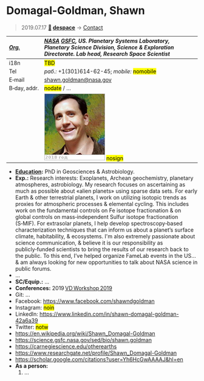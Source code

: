 # Domagal-Goldman, Shawn
> 2019.07.17 **[🚀](../index/index.md) [despace](index.md)** → [Contact](contact.md)

|*[Org.](contact.md)*|*[NASA](zz_nasa.md) [GSFC](zz_gsfc.md), US. Planetary Systems Laboratory, Planetary Science Division, Science & Exploration Directorate. Lab head, Research Space Scientist*|
|:--|:--|
|i18n|<mark>TBD</mark>|
|Tel|*раб.:* +1(301)614-62-45; *mobile:* <mark>nomobile</mark>|
|E‑mail|<shawn.goldman@nasa.gov>|
|B‑day, addr.|<mark>nodate</mark> / …|
||[![](f/contact/d/domagalgoldman1_photo_thumb.jpg)](f/contact/d/domagalgoldman1_photo.jpg) <mark>nosign</mark>|

   - **[Education](edu.md):** PhD in Geosciences & Astrobiology.
   - **Exp.:** Research interests: Exoplanets, Archean geochemistry, planetary atmospheres, astrobiology. My research focuses on ascertaining as much as possible about «alien planets» using sparse data sets. For early Earth & other terrestrial planets, I work on utilizing isotopic trends as proxies for atmospheric processes & elemental cycling. This includes work on the fundamental controls on Fe isotope fractionation & on global controls on mass‑independent Sulfur isotope fractionation (S‑MIF). For extrasolar planets, I help develop spectroscopy‑based characterization techniques that can inform us about a planet’s surface climate, habitability, & ecosystems. I'm also extremely passionate about science communication, & believe it is our responsibility as publicly‑funded scientists to bring the results of our research back to the public. To this end, I’ve helped organize FameLab events in the US… & am always looking for new opportunities to talk about NASA science in public forums.
   - …
   - **SC/Equip.:** …
   - **Conferences:** 2019 [VD Workshop 2019](vdws2019.md)
   - Git: …
   - Facebook: <https://www.facebook.com/shawndgoldman>
   - Instagram: <mark>noin</mark>
   - LinkedIn: <https://www.linkedin.com/in/shawn-domagal-goldman-42a6a39>
   - Twitter: <mark>notw</mark>
   - <https://en.wikipedia.org/wiki/Shawn_Domagal-Goldman>
   - <https://science.gsfc.nasa.gov/sed/bio/shawn.goldman>
   - <https://carnegiescience.edu/otherearths>
   - <https://www.researchgate.net/profile/Shawn_Domagal-Goldman>
   - <https://scholar.google.com/citations?user=Yh6HcGwAAAAJ&hl=en>
   - **As a person:**
      1. …
